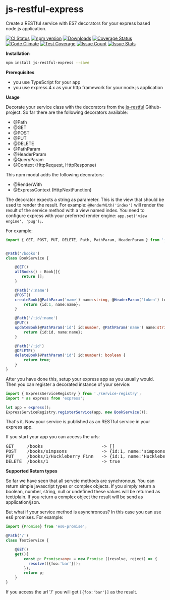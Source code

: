 # js-restful-express
Create a RESTful service with ES7 decorators for your express based node.js application.


[![CI Status](http://img.shields.io/travis/mseemann/js-restful-express.svg?style=flat)](https://travis-ci.org/mseemann/js-restful-express)
[![npm version](https://badge.fury.io/js/js-restful-express.svg)](http://badge.fury.io/js/js-restful-express)
[![Downloads](http://img.shields.io/npm/dm/js-restful-express.svg)](https://npmjs.org/package/js-restful-express)
[![Coverage Status](https://coveralls.io/repos/github/mseemann/js-restful-express/badge.svg?branch=master)](https://coveralls.io/github/mseemann/js-restful-express?branch=master)
[![Code Climate](https://codeclimate.com/github/mseemann/js-restful-express/badges/gpa.svg)](https://codeclimate.com/github/mseemann/js-restful-express)
[![Test Coverage](https://codeclimate.com/github/mseemann/js-restful-express/badges/coverage.svg)](https://codeclimate.com/github/mseemann/js-restful-express/coverage)
[![Issue Count](https://codeclimate.com/github/mseemann/js-restful-express/badges/issue_count.svg)](https://codeclimate.com/github/mseemann/js-restful-express)
[![Issue Stats](http://issuestats.com/github/mseemann/js-restful-express/badge/issue)](http://issuestats.com/github/mseemann/js-restful-express)

**Installation**
```bash
npm install js-restful-express --save
```

**Prerequisites**
- you use TypeScript for your app
- you use express 4.x as your http framework for your node.js application

**Usage**

Decorate your service class with the decorators from the [js-restful](https://github.com/mseemann/js-restful) Github-project.
So far there are the following decorators available:
- @Path
- @GET
- @POST
- @PUT
- @DELETE
- @PathParam
- @HeaderParam
- @QueryParam
- @Context (HttpRequest, HttpResponse)

This npm modul adds the following decorators:

- @RenderWith
- @ExpressContext (HttpNextFunction)


The decorator expects a string as parameter. This is the view that should be used to render the result. For example: `@RenderWith('index')`
will render the result of the service method with a view named index. You need to configure express with your preferred render engine: `app.set('view engine', 'pug');`.

For example:

```typescript
import { GET, POST, PUT, DELETE, Path, PathParam, HeaderParam } from 'js-restful';


@Path('/books')
class BookService {

    @GET()
    allBooks() : Book[]{
       return [];
    }

    @Path('/:name')
    @POST()
    createBook(@PathParam('name') name:string, @HeaderParam('token') token:string) :Book {
        return {id:1, name:name};
    }

    @Path('/:id/:name')
    @PUT()
    updateBook(@PathParam('id') id:number, @PathParam('name') name:string) : Book {
        return {id:id, name:name};
    }

    @Path('/:id')
    @DELETE()
    deleteBook(@PathParam('id') id:number): boolean {
        return true;
    }
}
```

After you have done this, setup your express app as you usually would. Then you can register a decorated instance of your service:

```TypeScript
import { ExpressServiceRegistry } from './service-registry';
import * as express from 'express';

let app = express();
ExpressServiceRegistry.registerService(app, new BookService());
```
That's it. Now your service is published as an RESTful service in your express app.

If you start your app you can access the urls:
<pre>
GET     /books                      -> []
POST    /books/simpsons             -> {id:1, name:'simpsons'}
PUT     /books/1/Huckleberry Finn   -> {id:1, name:'Huckleberry Finn'}
DELETE  /books/1                    -> true
</pre>

**Supported Return types**

So far we have seen that all servcie methods are synchronous. You can return simple javascript types or complex objects.
If you simply return a boolean, number, string, null or undefined these values will be returned as text/plain. If you return
a complex object the result will be send as application/json.

But what if your service method is asynchronous? In this case you can use es6 promises. For example:

```TypeScript
import {Promise} from 'es6-promise';

@Path('/')
class TestService {

    @GET()
    get(){
        const p: Promise<any> = new Promise ((resolve, reject) => {
          resolve([{foo:'bar'}]);
        });
        return p;
    }
}
```
If you access the url '/' you will get `[{foo:'bar'}]` as the result.

